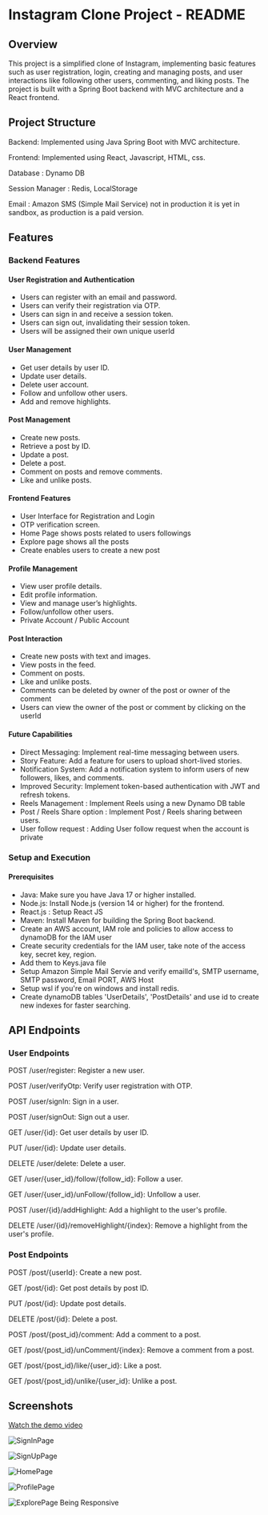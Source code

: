 # Instagram Clone Project - README

## Overview

This project is a simplified clone of Instagram, implementing basic features such as user registration, login, creating and managing posts, and user interactions like following other users, commenting, and liking posts. The project is built with a Spring Boot backend with MVC architecture and a React frontend.

## Project Structure

Backend: Implemented using Java Spring Boot with MVC architecture.

Frontend: Implemented using React, Javascript, HTML, css.

Database : Dynamo DB

Session Manager : Redis, LocalStorage

Email : Amazon SMS (Simple Mail Service) not in production it is yet in sandbox, as production is a paid version.

## Features

### Backend Features

#### User Registration and Authentication

- Users can register with an email and password.
- Users can verify their registration via OTP.
- Users can sign in and receive a session token.
- Users can sign out, invalidating their session token.
- Users will be assigned their own unique userId

#### User Management

- Get user details by user ID.
- Update user details.
- Delete user account.
- Follow and unfollow other users.
- Add and remove highlights.

#### Post Management

- Create new posts.
- Retrieve a post by ID.
- Update a post.
- Delete a post.
- Comment on posts and remove comments.
- Like and unlike posts.

#### Frontend Features

- User Interface for Registration and Login
- OTP verification screen.
- Home Page shows posts related to users followings
- Explore page shows all the posts
- Create enables users to create a new post

#### Profile Management

- View user profile details.
- Edit profile information.
- View and manage user’s highlights.
- Follow/unfollow other users.
- Private Account / Public Account

#### Post Interaction

- Create new posts with text and images.
- View posts in the feed.
- Comment on posts.
- Like and unlike posts.
- Comments can be deleted by owner of the post or owner of the comment
- Users can view the owner of the post or comment by clicking on the userId

#### Future Capabilities

- Direct Messaging: Implement real-time messaging between users.
- Story Feature: Add a feature for users to upload short-lived stories.
- Notification System: Add a notification system to inform users of new followers, likes, and comments.
- Improved Security: Implement token-based authentication with JWT and refresh tokens.
- Reels Management : Implement Reels using a new Dynamo DB table
- Post / Reels Share option : Implement Post / Reels sharing between users.
- User follow request : Adding User follow request when the account is private

### Setup and Execution

#### Prerequisites

- Java: Make sure you have Java 17 or higher installed.
- Node.js: Install Node.js (version 14 or higher) for the frontend.
- React.js : Setup React JS
- Maven: Install Maven for building the Spring Boot backend.
- Create an AWS account, IAM role and policies to allow access to dynamoDB for the IAM user
- Create security credentials for the IAM user, take note of the access key, secret key, region.
- Add them to Keys.java file
- Setup Amazon Simple Mail Servie and verify emailId's, SMTP username, SMTP password, Email PORT, AWS Host
- Setup wsl if you're on windows and install redis.
- Create dynamoDB tables 'UserDetails', 'PostDetails' and use id to create new indexes for faster searching.

## API Endpoints

### User Endpoints

POST /user/register: Register a new user.

POST /user/verifyOtp: Verify user registration with OTP.

POST /user/signIn: Sign in a user.

POST /user/signOut: Sign out a user.

GET /user/{id}: Get user details by user ID.

PUT /user/{id}: Update user details.

DELETE /user/delete: Delete a user.

GET /user/{user_id}/follow/{follow_id}: Follow a user.

GET /user/{user_id}/unFollow/{follow_id}: Unfollow a user.

POST /user/{id}/addHighlight: Add a highlight to the user's profile.

DELETE /user/{id}/removeHighlight/{index}: Remove a highlight from the user's profile.

### Post Endpoints

POST /post/{userId}: Create a new post.

GET /post/{id}: Get post details by post ID.

PUT /post/{id}: Update post details.

DELETE /post/{id}: Delete a post.

POST /post/{post_id}/comment: Add a comment to a post.

GET /post/{post_id}/unComment/{index}: Remove a comment from a post.

GET /post/{post_id}/like/{user_id}: Like a post.

GET /post/{post_id}/unlike/{user_id}: Unlike a post.

## Screenshots

[Watch the demo video](https://example.com/video.mp4)

![SignInPage](screenshots/SignInPage.png)

![SignUpPage](screenshots/SignUpPage.png)

![HomePage](screenshots/HomePage.png)

![ProfilePage](screenshots/ProfilePage.png)

![ExplorePage Being Responsive](screenshots/ExplorePage_Responsive.png)
